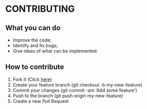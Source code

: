 # CONTRIBUTING

## What you can do

- Improve the code;
- Identify and fix bugs;
- Give ideas of what can be implemented.

## How to contribute

1. Fork it (Click [here](https://github.com/brenov/understand-me/fork))
2. Create your feature branch (git checkout -b my-new-feature)
3. Commit your changes (git commit -am 'Add some feature')
4. Push to the branch (git push origin my-new-feature)
5. Create a new Pull Request
